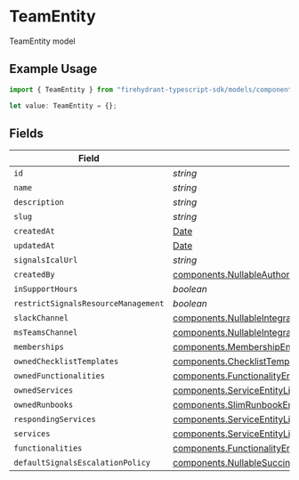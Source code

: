 # TeamEntity

TeamEntity model

## Example Usage

```typescript
import { TeamEntity } from "firehydrant-typescript-sdk/models/components";

let value: TeamEntity = {};
```

## Fields

| Field                                                                                                                                        | Type                                                                                                                                         | Required                                                                                                                                     | Description                                                                                                                                  |
| -------------------------------------------------------------------------------------------------------------------------------------------- | -------------------------------------------------------------------------------------------------------------------------------------------- | -------------------------------------------------------------------------------------------------------------------------------------------- | -------------------------------------------------------------------------------------------------------------------------------------------- |
| `id`                                                                                                                                         | *string*                                                                                                                                     | :heavy_minus_sign:                                                                                                                           | N/A                                                                                                                                          |
| `name`                                                                                                                                       | *string*                                                                                                                                     | :heavy_minus_sign:                                                                                                                           | N/A                                                                                                                                          |
| `description`                                                                                                                                | *string*                                                                                                                                     | :heavy_minus_sign:                                                                                                                           | N/A                                                                                                                                          |
| `slug`                                                                                                                                       | *string*                                                                                                                                     | :heavy_minus_sign:                                                                                                                           | N/A                                                                                                                                          |
| `createdAt`                                                                                                                                  | [Date](https://developer.mozilla.org/en-US/docs/Web/JavaScript/Reference/Global_Objects/Date)                                                | :heavy_minus_sign:                                                                                                                           | N/A                                                                                                                                          |
| `updatedAt`                                                                                                                                  | [Date](https://developer.mozilla.org/en-US/docs/Web/JavaScript/Reference/Global_Objects/Date)                                                | :heavy_minus_sign:                                                                                                                           | N/A                                                                                                                                          |
| `signalsIcalUrl`                                                                                                                             | *string*                                                                                                                                     | :heavy_minus_sign:                                                                                                                           | N/A                                                                                                                                          |
| `createdBy`                                                                                                                                  | [components.NullableAuthorEntity](../../models/components/nullableauthorentity.md)                                                           | :heavy_minus_sign:                                                                                                                           | N/A                                                                                                                                          |
| `inSupportHours`                                                                                                                             | *boolean*                                                                                                                                    | :heavy_minus_sign:                                                                                                                           | N/A                                                                                                                                          |
| `restrictSignalsResourceManagement`                                                                                                          | *boolean*                                                                                                                                    | :heavy_minus_sign:                                                                                                                           | N/A                                                                                                                                          |
| `slackChannel`                                                                                                                               | [components.NullableIntegrationsSlackSlackChannelEntity](../../models/components/nullableintegrationsslackslackchannelentity.md)             | :heavy_minus_sign:                                                                                                                           | N/A                                                                                                                                          |
| `msTeamsChannel`                                                                                                                             | [components.NullableIntegrationsMicrosoftTeamsV2ChannelEntity](../../models/components/nullableintegrationsmicrosoftteamsv2channelentity.md) | :heavy_minus_sign:                                                                                                                           | N/A                                                                                                                                          |
| `memberships`                                                                                                                                | [components.MembershipEntity](../../models/components/membershipentity.md)[]                                                                 | :heavy_minus_sign:                                                                                                                           | N/A                                                                                                                                          |
| `ownedChecklistTemplates`                                                                                                                    | [components.ChecklistTemplateEntity](../../models/components/checklisttemplateentity.md)[]                                                   | :heavy_minus_sign:                                                                                                                           | N/A                                                                                                                                          |
| `ownedFunctionalities`                                                                                                                       | [components.FunctionalityEntityLite](../../models/components/functionalityentitylite.md)[]                                                   | :heavy_minus_sign:                                                                                                                           | N/A                                                                                                                                          |
| `ownedServices`                                                                                                                              | [components.ServiceEntityLite](../../models/components/serviceentitylite.md)[]                                                               | :heavy_minus_sign:                                                                                                                           | N/A                                                                                                                                          |
| `ownedRunbooks`                                                                                                                              | [components.SlimRunbookEntity](../../models/components/slimrunbookentity.md)[]                                                               | :heavy_minus_sign:                                                                                                                           | N/A                                                                                                                                          |
| `respondingServices`                                                                                                                         | [components.ServiceEntityLite](../../models/components/serviceentitylite.md)[]                                                               | :heavy_minus_sign:                                                                                                                           | N/A                                                                                                                                          |
| `services`                                                                                                                                   | [components.ServiceEntityLite](../../models/components/serviceentitylite.md)[]                                                               | :heavy_minus_sign:                                                                                                                           | N/A                                                                                                                                          |
| `functionalities`                                                                                                                            | [components.FunctionalityEntityLite](../../models/components/functionalityentitylite.md)[]                                                   | :heavy_minus_sign:                                                                                                                           | N/A                                                                                                                                          |
| `defaultSignalsEscalationPolicy`                                                                                                             | [components.NullableSuccinctEntity](../../models/components/nullablesuccinctentity.md)                                                       | :heavy_minus_sign:                                                                                                                           | N/A                                                                                                                                          |
